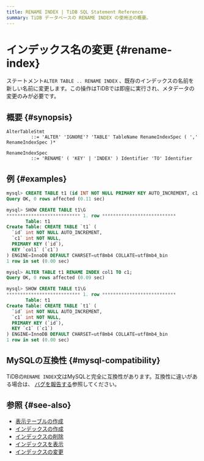 ```yaml
---
title: RENAME INDEX | TiDB SQL Statement Reference
summary: TiDB データベースの RENAME INDEX の使用法の概要。
---
```


# インデックス名の変更 {#rename-index}

ステートメント`ALTER TABLE .. RENAME INDEX` 、既存のインデックスの名前を新しい名前に変更します。この操作はTiDBでは即座に実行され、メタデータの変更のみが必要です。

## 概要 {#synopsis}

```ebnf+diagram
AlterTableStmt
         ::= 'ALTER' 'IGNORE'? 'TABLE' TableName RenameIndexSpec ( ',' RenameIndexSpec )*

RenameIndexSpec
         ::= 'RENAME' ( 'KEY' | 'INDEX' ) Identifier 'TO' Identifier
```

## 例 {#examples}

```sql
mysql> CREATE TABLE t1 (id INT NOT NULL PRIMARY KEY AUTO_INCREMENT, c1 INT NOT NULL, INDEX col1 (c1));
Query OK, 0 rows affected (0.11 sec)

mysql> SHOW CREATE TABLE t1\G
*************************** 1. row ***************************
       Table: t1
Create Table: CREATE TABLE `t1` (
  `id` int NOT NULL AUTO_INCREMENT,
  `c1` int NOT NULL,
  PRIMARY KEY (`id`),
  KEY `col1` (`c1`)
) ENGINE=InnoDB DEFAULT CHARSET=utf8mb4 COLLATE=utf8mb4_bin
1 row in set (0.00 sec)

mysql> ALTER TABLE t1 RENAME INDEX col1 TO c1;
Query OK, 0 rows affected (0.09 sec)

mysql> SHOW CREATE TABLE t1\G
*************************** 1. row ***************************
       Table: t1
Create Table: CREATE TABLE `t1` (
  `id` int NOT NULL AUTO_INCREMENT,
  `c1` int NOT NULL,
  PRIMARY KEY (`id`),
  KEY `c1` (`c1`)
) ENGINE=InnoDB DEFAULT CHARSET=utf8mb4 COLLATE=utf8mb4_bin
1 row in set (0.00 sec)
```

## MySQLの互換性 {#mysql-compatibility}

TiDBの`RENAME INDEX`文はMySQLと完全に互換性があります。互換性に違いがある場合は、 [バグを報告する](https://docs.pingcap.com/tidb/stable/support)参照してください。

## 参照 {#see-also}

-   [表示テーブルの作成](/sql-statements/sql-statement-show-create-table.md)
-   [インデックスの作成](/sql-statements/sql-statement-create-index.md)
-   [インデックスの削除](/sql-statements/sql-statement-drop-index.md)
-   [インデックスを表示](/sql-statements/sql-statement-show-indexes.md)
-   [インデックスの変更](/sql-statements/sql-statement-alter-index.md)
